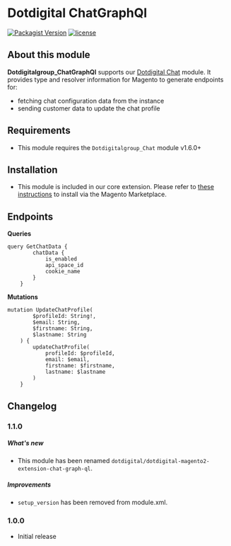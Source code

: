 # Dotdigital ChatGraphQl
[![Packagist Version](https://img.shields.io/packagist/v/dotdigital/dotdigital-magento2-extension-chat-graph-ql?color=green&label=stable)](https://github.com/dotmailer/dotmailer-magento2-extension-chat-graph-ql/releases)
[![license](https://img.shields.io/github/license/mashape/apistatus.svg)](LICENSE.md)

## About this module
**Dotdigitalgroup_ChatGraphQl** supports our [Dotdigital Chat](https://github.com/dotmailer/dotmailer-magento2-extension-chat) module.
It provides type and resolver information for Magento to generate endpoints for:
- fetching chat configuration data from the instance
- sending customer data to update the chat profile

## Requirements
- This module requires the `Dotdigitalgroup_Chat` module v1.6.0+

## Installation
- This module is included in our core extension. Please refer to [these instructions](https://github.com/dotmailer/dotmailer-magento2-extension#installation) to install via the Magento Marketplace.

## Endpoints

**Queries**
```
query GetChatData {
        chatData {
            is_enabled
            api_space_id
            cookie_name
        }
    }
```

**Mutations**
```
mutation UpdateChatProfile(
        $profileId: String!,
        $email: String,
        $firstname: String,
        $lastname: String
    ) {
        updateChatProfile(
            profileId: $profileId,
            email: $email,
            firstname: $firstname,
            lastname: $lastname
        )
    }
```

## Changelog

### 1.1.0

##### What's new
- This module has been renamed `dotdigital/dotdigital-magento2-extension-chat-graph-ql`.

##### Improvements
- `setup_version` has been removed from module.xml.

### 1.0.0
- Initial release
